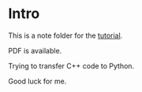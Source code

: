 # Intro

This is a note folder for the [tutorial](https://www.bilibili.com/video/BV1sW411i7Xt?from=search&seid=11250900305167315629).

PDF is available.

Trying to transfer C++ code to Python. 

Good luck for me. 